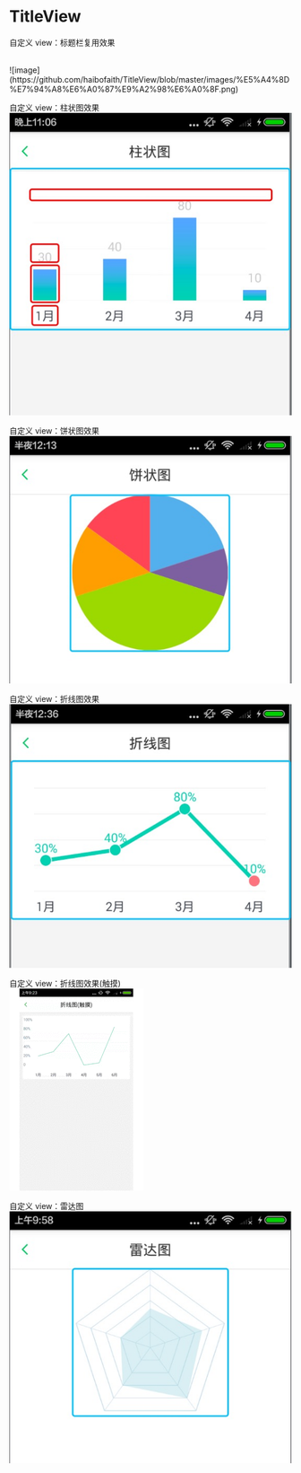 # TitleView
自定义 view：标题栏复用效果

<br/>
![image](https://github.com/haibofaith/TitleView/blob/master/images/%E5%A4%8D%E7%94%A8%E6%A0%87%E9%A2%98%E6%A0%8F.png)


自定义 view：柱状图效果
<br/>
![image](https://github.com/haibofaith/TitleView/blob/master/images/%E6%9F%B1%E7%8A%B6%E5%9B%BE%E8%A6%81%E7%82%B9.png)


自定义 view：饼状图效果
<br/>
![image](https://github.com/haibofaith/TitleView/blob/master/images/%E9%A5%BC%E7%8A%B6%E5%9B%BE.png)


自定义 view：折线图效果
<br/>
![image](https://github.com/haibofaith/TitleView/blob/master/images/%E6%8A%98%E7%BA%BF%E5%9B%BE.png)


自定义 view：折线图效果(触摸)
<br/>
![image](https://github.com/haibofaith/TitleView/blob/master/images/%E6%8A%98%E7%BA%BF%E5%9B%BE%EF%BC%88%E8%A7%A6%E6%91%B8%EF%BC%89.gif)


自定义 view：雷达图
<br/>
![image](https://github.com/haibofaith/TitleView/blob/master/images/%E9%9B%B7%E8%BE%BE%E5%9B%BE.png)



